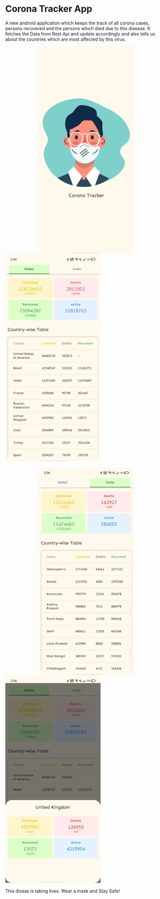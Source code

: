 # Corona Tracker App

A new android application which keeps the track of all corona cases, persons recovered and the persons which died due to this disease.
It fetches the Data from Rest Api and update accordingly and also tells us about the countries which are most affected by this virus.

<img src = "https://github.com/shubhkk07/coronaTracker/blob/master/ss0.jpeg" width="300" height="650" hspace = "105"> <img src = "https://github.com/shubhkk07/coronaTracker/blob/master/ss2.jpeg" width="300" height="650">
<br>
<br>
<img src = "https://github.com/shubhkk07/coronaTracker/blob/master/ss1.jpeg" width="300" height="650" hspace = "105"> <img src = "https://github.com/shubhkk07/coronaTracker/blob/master/ss3.jpeg" width="300" height="650">



This diseas is taking lives. Wear a mask and Stay Safe! 

